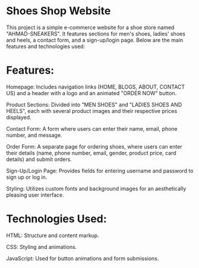 # Shoes Shop Website
This project is a simple e-commerce website for a shoe store named "AHMAD-SNEAKERS". It features sections for men's shoes, ladies' shoes and heels, a contact form, and a sign-up/login page. Below are the main features and technologies used:
# Features:
Homepage: Includes navigation links (HOME, BLOGS, ABOUT, CONTACT US) and a header with a logo and an animated "ORDER NOW" button.

Product Sections: Divided into "MEN SHOES" and "LADIES SHOES AND HEELS", each with several product images and their respective prices displayed.

Contact Form: A form where users can enter their name, email, phone number, and message.

Order Form: A separate page for ordering shoes, where users can enter their details (name, phone number, email, gender, product price, card details) and submit orders.

Sign-Up/Login Page: Provides fields for entering username and password to sign up or log in.

Styling: Utilizes custom fonts and background images for an aesthetically pleasing user interface.

# Technologies Used:
HTML: Structure and content markup.

CSS: Styling and animations.

JavaScript: Used for button animations and form submissions.
